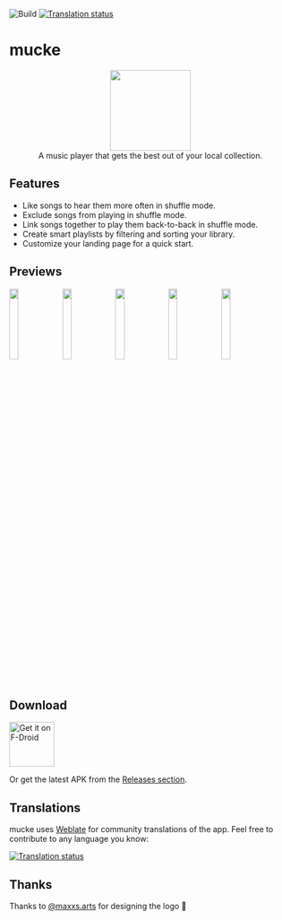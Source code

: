 ![Build](https://github.com/moritz-weber/mucke/workflows/Build/badge.svg)
[![Translation status](https://hosted.weblate.org/widgets/mucke/-/app/svg-badge.svg)](https://hosted.weblate.org/engage/mucke/)

# mucke

<p align="center">
<img src="src/android/app/src/main/res/mipmap-xxxhdpi/ic_launcher.png" width="144px"/>
<br>
A music player that gets the best out of your local collection.
</p>

<!-- A music player that treats your precious files like no one else. -->

## Features

- Like songs to hear them more often in shuffle mode.
- Exclude songs from playing in shuffle mode.
- Link songs together to play them back-to-back in shuffle mode.
- Create smart playlists by filtering and sorting your library.
- Customize your landing page for a quick start.

## Previews

<img src="metadata/en-US/images/phoneScreenshots/1.png" width="18%" />&nbsp;<img src="metadata/en-US/images/phoneScreenshots/2.png" width="18%" />&nbsp;<img src="metadata/en-US/images/phoneScreenshots/3.png" width="18%" />&nbsp;<img src="metadata/en-US/images/phoneScreenshots/4.png" width="18%" />&nbsp;<img src="metadata/en-US/images/phoneScreenshots/5.png" width="18%" />

## Download

[<img src="https://fdroid.gitlab.io/artwork/badge/get-it-on.png"
     alt="Get it on F-Droid"
     height="80">](https://f-droid.org/packages/rocks.mucke/)

Or get the latest APK from the [Releases section](https://github.com/moritz-weber/mucke/releases/latest).

## Translations

mucke uses [Weblate](https://hosted.weblate.org/engage/mucke/) for community translations of the app. Feel free to contribute to any language you know:

[![Translation status](https://hosted.weblate.org/widgets/mucke/-/multi-auto.svg)](https://hosted.weblate.org/engage/mucke/)

## Thanks

Thanks to [@maxxs.arts](https://www.instagram.com/maxxs.arts/) for designing the logo 🤘
